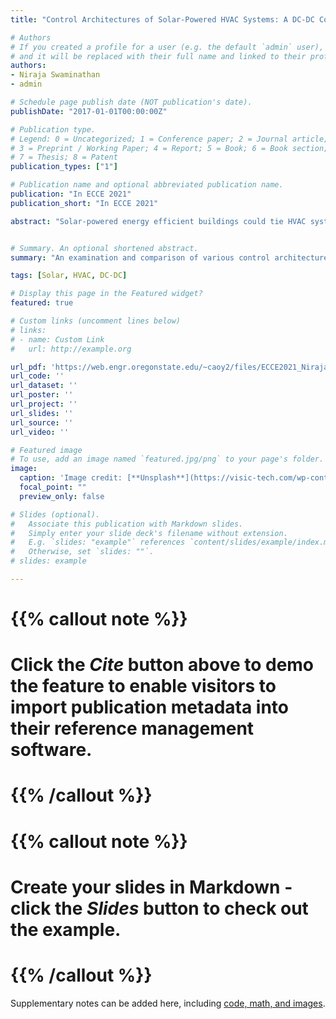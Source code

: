 ```yaml
---
title: "Control Architectures of Solar-Powered HVAC Systems: A DC-DC Converter’s Perspective"

# Authors
# If you created a profile for a user (e.g. the default `admin` user), write the username (folder name) here 
# and it will be replaced with their full name and linked to their profile.
authors:
- Niraja Swaminathan
- admin

# Schedule page publish date (NOT publication's date).
publishDate: "2017-01-01T00:00:00Z"

# Publication type.
# Legend: 0 = Uncategorized; 1 = Conference paper; 2 = Journal article;
# 3 = Preprint / Working Paper; 4 = Report; 5 = Book; 6 = Book section;
# 7 = Thesis; 8 = Patent
publication_types: ["1"]

# Publication name and optional abbreviated publication name.
publication: "In ECCE 2021"
publication_short: "In ECCE 2021"

abstract: "Solar-powered energy efficient buildings could tie HVAC systems with solar energy and the grid to function together. Such HVAC systems require the grid, batteries, or other energy storage to supply or consume the excess power. This paper presents four different control architectures for solarpowered HVAC systems, focusing on their DC-DC converters. The analysis finds that a higher transformer turns ratio, as within the converter, is required on architectures with a fixed DC bus as opposed to those with a varying DC bus. On the other hand, the varying DC bus architectures require a wider duty ratio range, higher input inductance and output capacitance, a finding compounded due to larger low-power voltage ripples. The results are validated via hardware experimental testing from a 500 W solar simulator (power supply), a front-end current-fed full-bridge DC-DC converter, and a variable load mimicking the HVAC. A table then summarizes the features, advantages, and disadvantages of each architecture."


# Summary. An optional shortened abstract.
summary: "An examination and comparison of various control architectures for solar-powered HVAC systems."

tags: [Solar, HVAC, DC-DC]

# Display this page in the Featured widget?
featured: true

# Custom links (uncomment lines below)
# links:
# - name: Custom Link
#   url: http://example.org

url_pdf: 'https://web.engr.oregonstate.edu/~caoy2/files/ECCE2021_NirajaHAVC.pdf'
url_code: ''
url_dataset: ''
url_poster: ''
url_project: ''
url_slides: ''
url_source: ''
url_video: ''

# Featured image
# To use, add an image named `featured.jpg/png` to your page's folder. 
image:
  caption: 'Image credit: [**Unsplash**](https://visic-tech.com/wp-content/uploads/2021/06/ECCE_2021_thumb.jpg)'
  focal_point: ""
  preview_only: false

# Slides (optional).
#   Associate this publication with Markdown slides.
#   Simply enter your slide deck's filename without extension.
#   E.g. `slides: "example"` references `content/slides/example/index.md`.
#   Otherwise, set `slides: ""`.
# slides: example

---
```


# {{% callout note %}}
# Click the *Cite* button above to demo the feature to enable visitors to import publication metadata into their reference management software.
# {{% /callout %}}

# {{% callout note %}}
# Create your slides in Markdown - click the *Slides* button to check out the example.
# {{% /callout %}}

Supplementary notes can be added here, including [code, math, and images](https://wowchemy.com/docs/writing-markdown-latex/).
